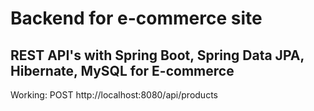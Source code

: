 # Backend for e-commerce site
## REST API's with Spring Boot, Spring Data JPA, Hibernate, MySQL for E-commerce
Working: POST http://localhost:8080/api/products 
